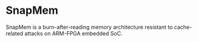 # SnapMem

SnapMem is a burn-after-reading memory architecture resistant to cache-related attacks on ARM-FPGA embedded SoC.
